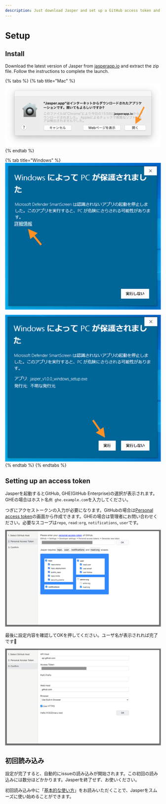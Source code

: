 ```yaml
---
description: Just download Jasper and set up a GitHub access token and you're ready to go.
---
```


# Setup

## Install <a id="install"></a>

Download the latest version of Jasper from [jasperapp.io](https://jasperapp.io/) and extract the zip file. Follow the instructions to complete the launch.

{% tabs %}
{% tab title="Mac" %}
![](../.gitbook/assets/02_mac.png)
{% endtab %}

{% tab title="Windows" %}
![](../.gitbook/assets/02_windows1.png)

![](../.gitbook/assets/02_windows2.png)
{% endtab %}
{% endtabs %}

## Setting up an access token <a id="github"></a>

Jasperを起動するとGitHub, GHE\(GitHub Enterprise\)の選択が表示されます。GHEの場合はホスト名`例 ghe.example.com`を入力してください。

つぎにアクセストークンの入力が必要になります。GitHubの場合は[Personal access token](https://github.com/settings/tokens)の画面から作成できます。GHEの場合は管理者にお問い合わせください。必要なスコープは`repo`, `read:org`, `notifications`, `user`です。 

![](../.gitbook/assets/02_token.png)

最後に設定内容を確認してOKを押してください。ユーザ名が表示されれば完了です🎉

![](../.gitbook/assets/02_complete.png)

## 初回読み込み <a id="initial-loading"></a>

設定が完了すると、自動的にissueの読み込みが開始されます。この初回の読み込みには数分ほどかかります。Jasperを終了せず、お使いください。

初回読み込み中に「[基本的な使い方](basic-usage.md)」をお読みいただくことで、Jasperをスムーズに使い始めることができます。

